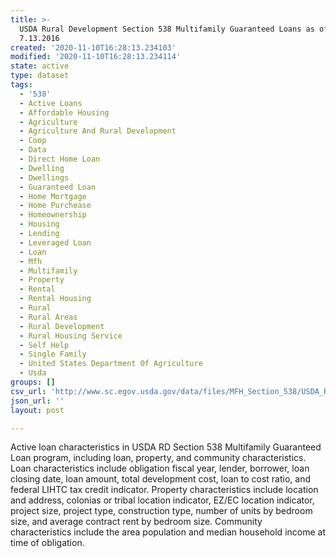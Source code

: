 ```yaml
---
title: >-
  USDA Rural Development Section 538 Multifamily Guaranteed Loans as of
  7.13.2016
created: '2020-11-10T16:28:13.234103'
modified: '2020-11-10T16:28:13.234114'
state: active
type: dataset
tags:
  - '538'
  - Active Loans
  - Affordable Housing
  - Agriculture
  - Agriculture And Rural Development
  - Coop
  - Data
  - Direct Home Loan
  - Dwelling
  - Dwellings
  - Guaranteed Loan
  - Home Mortgage
  - Home Purchease
  - Homeownership
  - Housing
  - Lending
  - Leveraged Loan
  - Loan
  - Mfh
  - Multifamily
  - Property
  - Rental
  - Rental Housing
  - Rural
  - Rural Areas
  - Rural Development
  - Rural Housing Service
  - Self Help
  - Single Family
  - United States Department Of Agriculture
  - Usda
groups: []
csv_url: 'http://www.sc.egov.usda.gov/data/files/MFH_Section_538/USDA_RD_July_2016.CSV'
json_url: ''
layout: post

---
```

Active loan characteristics in USDA RD Section 538 Multifamily Guaranteed Loan program, including loan, property, and community characteristics. Loan characteristics include obligation fiscal year, lender, borrower, loan closing date, loan amount, total development cost, loan to cost ratio, and federal LIHTC tax credit indicator. Property characteristics include location and address, colonias or tribal location indicator, EZ/EC location indicator, project size, project type, construction type, number of units by bedroom size, and average contract rent by bedroom size. Community characteristics include the area population and median household income at time of obligation.
